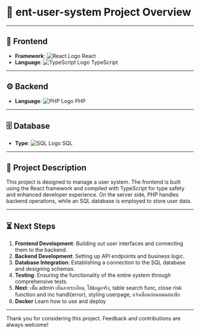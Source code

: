 # 🌟 ent-user-system Project Overview

---

## 🎨 Frontend

- **Framework**: ![React Logo](https://raw.githubusercontent.com/remojansen/logo.ts/master/ts.png) React
- **Language**: ![TypeScript Logo](https://raw.githubusercontent.com/remojansen/logo.ts/master/ts.png) TypeScript

---

## ⚙️ Backend

- **Language**: ![PHP Logo](https://upload.wikimedia.org/wikipedia/commons/2/27/PHP-logo.svg) PHP

---

## 🗄️ Database

- **Type**: ![SQL Logo](https://www.sqlite.org/images/sqlite370_banner.gif) SQL

---

## 📖 Project Description

This project is designed to manage a user system. The frontend is built using the React framework and compiled with TypeScript for type safety and enhanced developer experience. On the server side, PHP handles backend operations, while an SQL database is employed to store user data.

---

## ⏳ Next Steps

1. **Frontend Development**: Building out user interfaces and connecting them to the backend.
2. **Backend Development**: Setting up API endpoints and business logic.
3. **Database Integration**: Establishing a connection to the SQL database and designing schemas.
4. **Testing**: Ensuring the functionality of the entire system through comprehensive tests.
5. **Next**: เพืิ่ม admin เห็นลายระเอียด, ใช้ข้อมูลจริง, table search func, close risk function and inc handl(error), styling userpage, แจ้งเตือนก่อนหมดสมาชิก
6. **Docker** Learn how to use and deploy
---

Thank you for considering this project. Feedback and contributions are always welcome!


